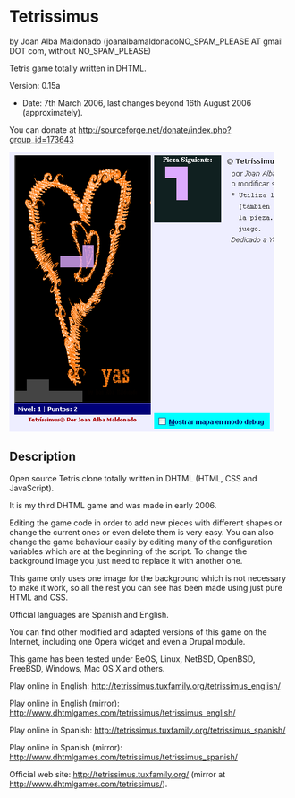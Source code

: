 Tetrissimus 
============ 
by Joan Alba Maldonado (joanalbamaldonadoNO_SPAM_PLEASE AT gmail DOT com, without NO_SPAM_PLEASE)

Tetris game totally written in DHTML.

Version: 0.15a 
- Date: 7th March 2006, last changes beyond 16th August 2006 (approximately).

You can donate at http://sourceforge.net/donate/index.php?group_id=173643


![ScreenShot](screenshot.gif)


## Description

Open source Tetris clone totally written in DHTML (HTML, CSS and JavaScript).

It is my third DHTML game and was made in early 2006.

Editing the game code in order to add new pieces with different shapes or change the current ones or even delete them is very easy. You can also change the game behaviour easily by editing many of the configuration variables which are at the beginning of the script. To change the background image you just need to replace it with another one.

This game only uses one image for the background which is not necessary to make it work, so all the rest you can see has been made using just pure HTML and CSS.

Official languages are Spanish and English.

You can find other modified and adapted versions of this game on the Internet, including one Opera widget and even a Drupal module.

This game has been tested under BeOS, Linux, NetBSD, OpenBSD, FreeBSD, Windows, Mac OS X and others.

Play online in English: http://tetrissimus.tuxfamily.org/tetrissimus_english/

Play online in English (mirror): http://www.dhtmlgames.com/tetrissimus/tetrissimus_english/

Play online in Spanish: http://tetrissimus.tuxfamily.org/tetrissimus_spanish/

Play online in Spanish (mirror): http://www.dhtmlgames.com/tetrissimus/tetrissimus_spanish/

Official web site: http://tetrissimus.tuxfamily.org/ (mirror at http://www.dhtmlgames.com/tetrissimus/).